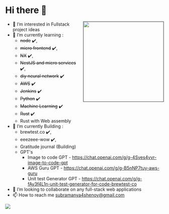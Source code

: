 
# Hi there 👋

<div align="left">

  <a href="" target="_blank">
    <img
      width="256"
      align="right"
      src="https://api.daily.dev/devcards/1eac207258884be28e5b08a1754c4aed.png?r=di9"
    />
  </a>
</div>

- 👀 I’m interested in Fullstack project ideas
- 🌱 I’m currently learning : 
     - ~~node~~ ✔️, 
     - ~~micro frontend~~ ✔️, 
     - ~~NX~~ ✔️, 
     - ~~NestJS and micro services~~ ✔️, 
     - ~~diy neural network~~ ✔️
     - ~~AWS~~ ✔️
     - ~~Jenkins~~ ✔️
     - ~~Python~~ ✔️
     - ~~Machine Learning~~ ✔️
     - ~~Rust~~ ✔️
     - Rust with Web assembly
- 🌱 I’m currently Building : 
     - brewtest.co ✔️,
     - eeezeee-wow ✔️,
     - Gratitude journal (Building)
     - GPT's
       - Image to code GPT - https://chat.openai.com/g/g-4Sves4vvr-image-to-code-gpt 
       - AWS Guru GPT - https://chat.openai.com/g/g-B5nNP7tuy-aws-guru   
       - Unit test Generator GPT - https://chat.openai.com/g/g-fAy3f4L1n-unit-test-generator-for-code-brewtest-co
- 💞️ I’m looking to collaborate on any full-stack web applications
- 📫 How to reach me subramanya4shenoy@gmail.com


<a href="https://visitcount.itsvg.in">
  <img src="https://visitcount.itsvg.in/api?id=Subu&label=Profile%20Views&color=6&icon=8&pretty=false" />
</a>
<!---
subramanya4shenoy/subramanya4shenoy is a ✨ special ✨ repository because its `README.md` (this file) appears on your GitHub profile.
You can click the Preview link to take a look at your changes.
--->

